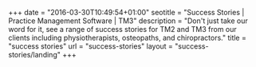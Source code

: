 +++
date = "2016-03-30T10:49:54+01:00"
seotitle = "Success Stories | Practice Management Software | TM3"
description = "Don't just take our word for it, see a range of success stories for TM2 and TM3 from our clients including physiotherapists, osteopaths, and chiropractors."
title = "success stories"
url = "success-stories"
layout = "success-stories/landing"
+++